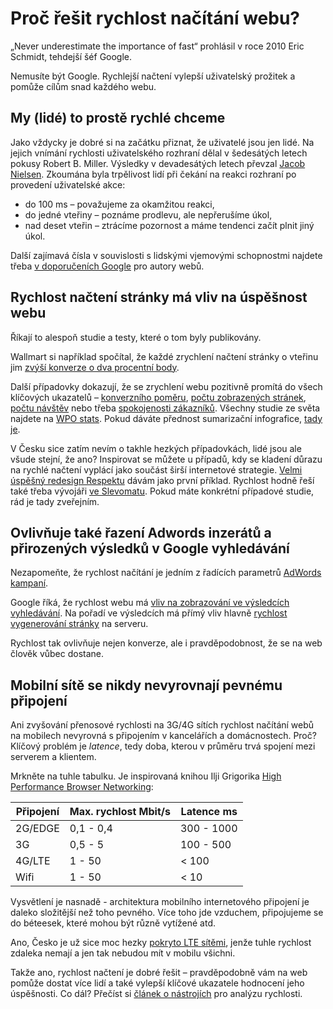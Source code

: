 # Proč řešit rychlost načítání webu?

„Never underestimate the importance of fast“ prohlásil v roce 2010 Eric Schmidt, tehdejší šéf Google.

Nemusíte být Google. Rychlejší načtení vylepší uživatelský prožitek a pomůže cílům snad každého webu.

## My (lidé) to prostě rychlé chceme

Jako vždycky je dobré si na začátku přiznat, že uživatelé jsou jen lidé. Na jejich vnímání rychlosti uživatelského rozhraní dělal v šedesátých letech pokusy Robert B. Miller. Výsledky v devadesátých letech převzal [Jacob Nielsen](https://www.nngroup.com/articles/response-times-3-important-limits/). Zkoumána byla trpělivost lidí při čekání na reakci rozhraní po provedení uživatelské akce:

- do 100 ms –  považujeme za okamžitou reakci,
- do jedné vteřiny – poznáme prodlevu, ale nepřerušíme úkol,
- nad deset vteřin – ztrácíme pozornost a máme tendenci začít plnit jiný úkol.

Další zajímavá čísla v souvislosti s lidskými vjemovými schopnostmi najdete třeba [v doporučeních Google](https://developers.google.com/web/tools/chrome-devtools/profile/evaluate-performance/rail#focus-on-the-user) pro autory webů. 

## Rychlost načtení stránky má vliv na úspěšnost webu

Říkají to alespoň studie a testy, které o tom byly publikovány.

Wallmart si například spočítal, že každé zrychlení načtení stránky o vteřinu jim [zvýší konverze o dva procentní body](http://www.slideshare.net/devonauerswald/walmart-pagespeedslide/46).

Další případovky dokazují, že se zrychlení webu pozitivně promítá do všech klíčových ukazatelů – [konverzního poměru](https://wpostats.com/tags/conversions/), [počtu zobrazených stránek](https://wpostats.com/tags/page%20views/), [počtu návštěv](https://wpostats.com/tags/reach/) nebo třeba [spokojenosti zákazníků](https://wpostats.com/tags/satisfaction/). Všechny studie ze světa najdete na [WPO stats](https://wpostats.com/). Pokud dáváte přednost sumarizační infografice,  [tady je](https://hostingfacts.com/slow-website-infographic/).

V Česku sice zatím nevím o takhle hezkých případovkách, lidé jsou ale všude stejní, že ano? Inspirovat se můžete u případů, kdy se kladení důrazu na rychlé načtení vyplácí jako součást širší internetové strategie. [Velmi úspěšný redesign Respektu](http://www.slideshare.net/MichalIschia/cesta-za-pedplatitelem-respektu-aneb-jak-vyut-redesign/15) dávám jako první příklad. Rychlost hodně řeší také třeba vývojáři [ve Slevomatu](https://www.youtube.com/watch?v=Jz7htHPjsu4). Pokud máte konkrétní případové studie, rád je tady zveřejním.

## Ovlivňuje také řazení Adwords inzerátů a přirozených výsledků v Google vyhledávání

Nezapomeňte, že rychlost načítání je jedním z řadících parametrů [AdWords kampaní](http://adwords.blogspot.cz/2008/06/landing-page-load-time-now-affects.html). 

Google říká, že rychlost webu má [vliv na zobrazování ve výsledcích vyhledávání](https://googlewebmastercentral.blogspot.cz/2010/04/using-site-speed-in-web-search-ranking.html). Na pořadí ve výsledcích má přímý vliv hlavně [rychlost vygenerování stránky](https://moz.com/blog/how-website-speed-actually-impacts-search-ranking) na serveru. 

Rychlost tak ovlivňuje nejen konverze, ale i pravděpodobnost, že se na web člověk vůbec dostane.

## Mobilní sítě se nikdy nevyrovnají pevnému připojení

Ani zvyšování přenosové rychlosti na 3G/4G sítích rychlost načítání webů na mobilech nevyrovná s připojením v kancelářích a domácnostech. Proč? Klíčový problém je *latence*, tedy doba, kterou v průměru trvá spojení mezi serverem a klientem. 

Mrkněte na tuhle tabulku. Je inspirovaná knihou Ilji Grigorika [High Performance Browser Networking](http://shop.oreilly.com/product/0636920028048.do):


Připojení | Max. rychlost Mbit/s |  Latence ms
------------ | ------------------------ | --------------
2G/EDGE  |  0,1 - 0,4  |  300 - 1000
3G  |   0,5 - 5  |  100 - 500
4G/LTE  |   1 - 50  |   < 100
Wifi  |   1 - 50  |   < 10

Vysvětlení je nasnadě - architektura mobilního internetového připojení je daleko složitější než toho pevného. Více toho jde vzduchem, připojujeme se do béteesek, které mohou být různě vytížené atd.

Ano, Česko je už sice moc hezky [pokryto LTE sítěmi](http://lte.ctu.cz/pokryti/), jenže tuhle rychlost zdaleka nemají a jen tak nebudou mít v mobilu všichni.

Takže ano, rychlost načtení je dobré řešit – pravděpodobně vám na web pomůže dostat více lidí a také vylepší klíčové ukazatele hodnocení jeho úspěšnosti. Co dál? Přečíst si [článek o nástrojích](rychlost-nastroje.md) pro analýzu rychlosti.
